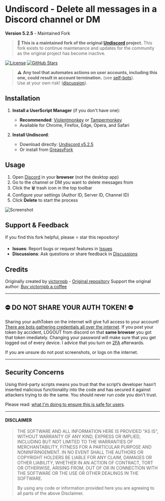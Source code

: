 # Undiscord - Delete all messages in a Discord channel or DM

**Version 5.2.5** - Maintained Fork

> **📍 This is a maintained fork of the original [Undiscord](https://github.com/victornpb/undiscord) project.**
> This fork exists to continue maintenance and updates for the community as the original project has become inactive.

[![License](https://img.shields.io/github/license/pleasenotagain/undiscord?style=flat-square)](https://github.com/pleasenotagain/undiscord/blob/master/LICENSE)
[![GitHub Stars](https://img.shields.io/github/stars/pleasenotagain/undiscord?style=flat-square)](https://github.com/pleasenotagain/undiscord/stargazers)

> ⚠️ **Any tool that automates actions on user accounts, including this one, could result in account termination.** (see [self-bots][self-bots]).  
> Use at your own risk! ([discussion](https://github.com/victornpb/undiscord/discussions/273)).

## Installation

1. **Install a UserScript Manager** (if you don't have one):
   - **Recommended**: [Violentmonkey](https://violentmonkey.github.io/) or [Tampermonkey](https://tampermonkey.net/)
   - Available for Chrome, Firefox, Edge, Opera, and Safari

2. **Install Undiscord**:
   - Download directly: [Undiscord v5.2.5](https://raw.githubusercontent.com/pleasenotagain/undiscord/master/deleteDiscordMessages.user.js)
   - Or install from [GreasyFork](https://greasyfork.org/en/scripts/549672-undiscord)

## Usage

1. Open [Discord](https://discord.com/channels/@me) in your **browser** (not the desktop app)
2. Go to the channel or DM you want to delete messages from
3. Click the 🗑️ trash icon in the top toolbar
4. Configure your settings (Author ID, Server ID, Channel ID)
5. Click **Delete** to start the process 


![Screenshot](https://user-images.githubusercontent.com/3372598/222977831-88eeb59a-186a-4947-8e33-0ac245c3af5c.gif)

## Support & Feedback

If you find this fork helpful, please ⭐ star this repository!

- **Issues**: Report bugs or request features in [Issues](https://github.com/pleasenotagain/undiscord/issues)
- **Discussions**: Ask questions or share feedback in [Discussions](https://github.com/pleasenotagain/undiscord/discussions)

## Credits

Originally created by [victornpb](https://github.com/victornpb) - [Original repository](https://github.com/victornpb/undiscord)
Support the original author: [Buy victornpb a coffee](https://www.buymeacoffee.com/vitim)

----
## ⛔️ DO NOT SHARE YOUR AUTH TOKEN! ⛔️ ##

Sharing your authToken on the internet will give full access to your account! [There are bots gathering credentials all over the internet](https://github.com/rndinfosecguy/Scavenger).
If you post your token by accident, LOGOUT from discord on that **same browser** you got that token imediately.
Changing your password will make sure that you get logged out of every device. I advice that you turn on [2FA](https://support.discord.com/hc/en-us/articles/219576828-Setting-up-Two-Factor-Authentication) afterwards.

If you are unsure do not post screenshots, or logs on the internet.

----
## Security Concerns

Using third-party scripts means you trust that the script’s developer hasn’t inserted malicious functionality into the code and has secured it against attackers trying to do the same. You should never run code you don't trust.

Please read: [what I'm doing to ensure this is safe for users][security_policy].

----
#### DISCLAIMER

> THE SOFTWARE AND ALL INFORMATION HERE IS PROVIDED "AS IS", WITHOUT WARRANTY OF ANY KIND, EXPRESS OR IMPLIED, INCLUDING BUT NOT LIMITED TO THE WARRANTIES OF MERCHANTABILITY, FITNESS FOR A PARTICULAR PURPOSE AND NONINFRINGEMENT. IN NO EVENT SHALL THE AUTHORS OR COPYRIGHT HOLDERS BE LIABLE FOR ANY CLAIM, DAMAGES OR OTHER LIABILITY, WHETHER IN AN ACTION OF CONTRACT, TORT OR OTHERWISE, ARISING FROM, OUT OF OR IN CONNECTION WITH THE SOFTWARE OR THE USE OR OTHER DEALINGS IN THE SOFTWARE.
>
> By using any code or information provided here you are agreeing to all parts of the above Disclaimer.


<!-- links -->
  [self-bots]: https://support.discordapp.com/hc/en-us/articles/115002192352-Automated-user-accounts-self-bots-
  [userscrips_faq]: https://en.wikipedia.org/wiki/Userscript
  [greasyfork_icon]: https://user-images.githubusercontent.com/3372598/166113712-1bc3d654-1342-4f1e-9845-21c3b21524b1.png
  [openuserjs_icon]: https://user-images.githubusercontent.com/3372598/166113714-5a2ede39-8d66-43a8-b5da-8f1897cb3121.png
  [greasyfork_moderation]: https://greasyfork.org/en/moderator_actions

  [issues]: https://github.com/pleasenotagain/undiscord/issues
  [discussions]: https://github.com/pleasenotagain/undiscord/discussions
  [security_policy]: https://github.com/victornpb/undiscord/wiki/Security-Policy

<!-- Extensions -->
  [chrome_violentmonkey]: https://chrome.google.com/webstore/detail/violent-monkey/jinjaccalgkegednnccohejagnlnfdag
  [chrome_tampermonkey]: https://chrome.google.com/webstore/detail/tampermonkey/dhdgffkkebhmkfjojejmpbldmpobfkfo
  [firefox_greasemonkey]: https://addons.mozilla.org/firefox/addon/greasemonkey/
  [firefox_tampermonkey]: https://addons.mozilla.org/firefox/addon/tampermonkey/
  [firefox_violentmonkey]: https://addons.mozilla.org/firefox/addon/violentmonkey/
  [safari_tampermonkey]: https://github.com/victornpb/undiscord/issues/91#issuecomment-654514364
  [edge_tampermonkey]: https://microsoftedge.microsoft.com/addons/detail/tampermonkey/iikmkjmpaadaobahmlepeloendndfphd
  [opera_tampermonkey]: https://addons.opera.com/extensions/details/tampermonkey-beta/
  [opera_violentmonkey]: https://addons.opera.com/extensions/details/violent-monkey/

<!-- Download links -->
  [greasyfork_url]: <https://greasyfork.org/en/scripts/406540-undiscord-delete-all-messages-in-a-discord-channel-or-dm-bulk-deletion> "Get Undiscord from GreasyFork"
  [openuserjs_url]: <https://openuserjs.org/scripts/victornpb/Undiscord_-_Delete_all_messages_in_a_Discord_channel_or_DM_(Bulk_deletion)> "Get Undiscord from OpenUserJS"

  [brave_browser]: https://brave.com/download/
